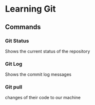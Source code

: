 # Learning Git


## Commands

### Git Status
Shows the current status of the repository

### Git Log
Shows the commit log messages

### Git pull
changes of their code to our machine

